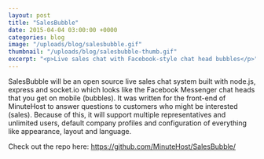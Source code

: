 ```yaml
---
layout: post
title: "SalesBubble"
date: 2015-04-04 03:00:00 +0000
categories: blog
image: "/uploads/blog/salesbubble.gif"
thumbnail: "/uploads/blog/salesbubble-thumb.gif"
excerpt: "<p>Live sales chat with Facebook-style chat head bubbles</p>"
---
```


SalesBubble will be an open source live sales chat system built with node.js, express and socket.io which looks like the Facebook Messenger chat heads that you get on mobile (bubbles). It was written for the front-end of MinuteHost to answer questions to customers who might be interested (sales). Because of this, it will support multiple representatives and unlimited users, default company profiles and configuration of everything like appearance, layout and language.

Check out the repo here: <https://github.com/MinuteHost/SalesBubble/>